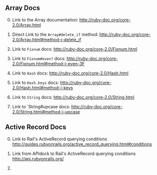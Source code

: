 ## Array Docs

0) Link to the Array documentation:
http://ruby-doc.org/core-2.0/Array.html

1) Direct Link to the `Array#delete_if` method:
http://ruby-doc.org/core-2.0/Array.html#method-i-delete_if
2) Link to `Fixnum` docs:
http://ruby-doc.org/core-2.0/Fixnum.html

3) Link to `Fixnum#even?` docs:
http://ruby-doc.org/core-2.0/Fixnum.html#method-i-even-3F

4) Link to `Hash` docs:
http://ruby-doc.org/core-2.0/Hash.html

5) Link to `Hash.keys` docs:
http://ruby-doc.org/core-2.0/Hash.html#method-i-keys

6) Link to `String` docs:
http://ruby-doc.org/core-2.0/String.html

7) Link to `String#upcase docs:
http://ruby-doc.org/core-2.0/String.html#method-i-upcase


## Active Record Docs


0) Link to Rail's ActiveRecord querying conditions 
http://guides.rubyonrails.org/active_record_querying.html#conditions

1) Link from APIdock to Rail's ActiveRecord querying conditions  
http://api.rubyonrails.org/
2) 